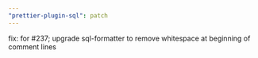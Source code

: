 ```yaml
---
"prettier-plugin-sql": patch
---
```


fix: for #237; upgrade sql-formatter to remove whitespace at beginning of comment lines
